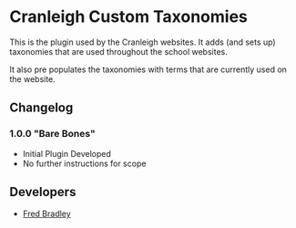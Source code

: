 # Cranleigh Custom Taxonomies

This is the plugin used by the Cranleigh websites. It adds (and sets up) taxonomies that are used throughout the school websites. 

It also pre populates the taxonomies with terms that are currently used on the website.

## Changelog
### 1.0.0 "Bare Bones"
* Initial Plugin Developed
* No further instructions for scope


## Developers
* [Fred Bradley](mailto:frb@cranleigh.org)
